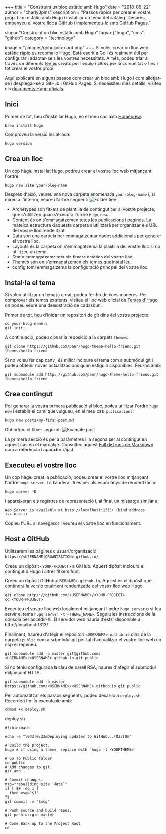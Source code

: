 +++
title = "Construint un bloc estàtic amb Hugo"
date = "2018-09-22"
author = "charly3pins"
description = "Passos ràpids per crear el vostre propi bloc estàtic amb Hugo i instal·lar un tema del catàleg. Després, empenyeu el vostre lloc a GitHub i implementeu-lo amb GitHub Pages."

slug = "Construint un bloc estàtic amb Hugo"
tags = ["hugo", "cms", "github"]
category = "technology"

image = "/images/gohugoio-card.png"
+++
Si voleu crear un lloc web estàtic ràpid us recomano [Hugo](https://gohugo.io/). Està escrit a Go i és realment útil per configurar i adaptar-se a les vostres necessitats. A més, podeu triar a través de diferents [temes](https://themes.gohugo.io/) creats per l’equip i altres per la comunitat o fins i tot crear el vostre propi.

Aquí explicaré en alguns passos com crear un bloc amb Hugo i com allotjar-se i desplegar-se a GitHub i GitHub Pages. Si necessiteu més detalls, visiteu els [documents Hugo oficials](https://gohugo.io/documentation/).

## Inici
Primer de tot, heu d’instal·lar Hugo, en el meu cas amb [Homebrew](https://brew.sh/):
```vim
brew install hugo
```

Comproveu la versió instal·lada:
```vim
hugo version
```

## Crea un lloc
Un cop hàgiu instal·lat Hugo, podreu crear el vostre lloc web mitjançant l'ordre:
```vim
hugo new site your-blog-name
```

Després d'això, veureu una nova carpeta anomenada `your-blog-name` i, si mireu a l'interior, veureu l'arbre següent:
![Folder tree](/images/build-hugo-static-blog/folder-tree-your-blog-name.png)

* Archetypes són fitxers de plantilla de contingut per al vostre projecte, que s'utilitzen quan s'executa l'ordre `hugo new`.
* Content és on s’emmagatzemen totes les publicacions i pàgines. La mateixa estructura d’aquesta carpeta s’utilitzarà per organitzar els URL del vostre lloc renderitzat.
* Data són una carpeta per emmagatzemar dades addicionals per generar el vostre lloc.
* Layouts és la carpeta on s'emmagatzema la plantilla del vostre lloc si no utilitzeu un tema.
* Static emmagatzema tots els fitxers estàtics del vostre lloc.
* Themes són on s’emmagatzemen els temes que instal·leu.
* config.toml emmagatzema la configuració principal del vostre lloc.

## Instal·la el tema
Si voleu utilitzar un tema ja creat, podeu fer-ho de dues maneres. Per comprovar els temes existents, visiteu el lloc web oficial de [Temes d'Hugo](https://github.com/panr/hugo-theme-hello-friend) on podeu veure una demostració de cadascun.

Primer de tot, heu d'iniciar un repositori de git dins del vostre projecte:
```vim
cd your-blog-name;\
git init;
```

A continuació, podeu clonar la reposició a la carpeta `themes`:
```vim
git clone https://github.com/panr/hugo-theme-hello-friend.git themes/hello-friend
```

Si no voleu fer cap canvi, és millor incloure el tema com a submòdul git i podeu obtenir noves actualitzacions quan estiguin disponibles. Feu-ho amb:
```vim
git submodule add https://github.com/panr/hugo-theme-hello-friend.git themes/hello-friend
```

## Crea contingut
Per generar la vostra primera publicació al bloc, podeu utilitzar l'ordre `hugo new` i establir el camí que vulgueu, en el meu cas` publicacions`:
```vim
hugo new posts/my-first-post.md
```
Obtindreu el fitxer següent:
![Example post](/images/build-hugo-static-blog/example-post.png)

La primera secció és per a paràmetres i la segona per al contingut en aquest cas en el marcatge. Consulteu aquest [Full de trucs de Markdown](https://github.com/adam-p/markdown-here/wiki/Markdown-Cheatsheet) com a referència i aparador ràpid.

## Executeu el vostre lloc
Un cop hàgiu creat la publicació, podeu crear el vostre lloc mitjançant l'ordre `hugo server`. La bandera `-D` és per als esborranys de renderització:
```vim
hugo server -D
```
I apareixeran els registres de representació i, al final, un missatge similar a:
```vim
Web Server is available at http://localhost:1313/ (bind address 127.0.0.1)
```
Copieu l'URL al navegador i veureu el vostre lloc en funcionament.

## Host a GitHub
Utilitzarem les pàgines d'usuari/organització `https://<USERNAME|ORGANIZATION>.github.io/`.

Creeu un dipòsit `<YOUR-PROJECT>` a GitHub. Aquest dipòsit inclourà el contingut d’Hugo i altres fitxers font.

Creeu un dipòsit GitHub `<USERNAME>.github.io`. Aquest és el dipòsit que contindrà la versió totalment renderitzada del vostre lloc web Hugo.

```vim
git clone https://github.com/<USERNAME>/<YOUR-PROJECT>
cd <YOUR-PROJECT>
```

Executeu el vostre lloc web localment mitjançant l'ordre `hugo server` o si feu servir el tema `hugo server -t <THEME_NAME>`. Seguiu les instruccions de la consola per accedir-hi. El servidor web hauria d’estar disponible a http://localhost:1313/

Finalment, haureu d'afegir el repositori `<USERNAME>.github.io` dins de la carpeta `public` com a submòdul git per tal d'actualitzar el vostre lloc web un cop el regeneu.

```vim
git submodule add -b master git@github.com:<USERNAME>/<USERNAME>.github.io.git public
```

Si no teniu configurada la clau de parell RSA, haureu d'afegir el submòdul mitjançant HTTP:

```vim
git submodule add -b master https://github.com/<USERNAME>/<USERNAME>.github.io.git public
```

Per automatitzar els passos següents, podeu desar-lo a `deploy.sh`. Recordeu fer-lo executable amb:
```vim
chmod +x deploy.sh
```

deploy.sh
```shell
#!/bin/bash

echo -e "\033[0;32mDeploying updates to GitHub...\033[0m"

# Build the project.
hugo # if using a theme, replace with `hugo -t <YOURTHEME>`

# Go To Public folder
cd public
# Add changes to git.
git add .

# Commit changes.
msg="rebuilding site `date`"
if [ $# -eq 1 ]
  then msg="$1"
fi
git commit -m "$msg"

# Push source and build repos.
git push origin master

# Come Back up to the Project Root
cd ..
```
